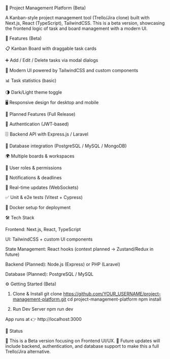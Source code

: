 📌 Project Management Platform (Beta)

A Kanban-style project management tool (Trello/Jira clone) built with Next.js, React (TypeScript), TailwindCSS.
This is a beta version, showcasing the frontend logic of task and board management with a modern UI.

🚀 Features (Beta)

📋 Kanban Board with draggable task cards

➕ Add / Edit / Delete tasks via modal dialogs

🎨 Modern UI powered by TailwindCSS and custom components

📊 Task statistics (basic)

🌗 Dark/Light theme toggle

🖥 Responsive design for desktop and mobile

🔮 Planned Features (Full Release)

🔐 Authentication (JWT-based)

🗄 Backend API with Express.js / Laravel

💾 Database integration (PostgreSQL / MySQL / MongoDB)

🌍 Multiple boards & workspaces

👥 User roles & permissions

🔔 Notifications & deadlines

🔄 Real-time updates (WebSockets)

✅ Unit & e2e tests (Vitest + Cypress)

🐳 Docker setup for deployment

🛠 Tech Stack

Frontend: Next.js, React, TypeScript

UI: TailwindCSS + custom UI components

State Management: React hooks (context planned → Zustand/Redux in future)

Backend (Planned): Node.js (Express) or PHP (Laravel)

Database (Planned): PostgreSQL / MySQL

⚙️ Getting Started (Beta)
1. Clone & Install
git clone https://github.com/YOUR_USERNAME/project-management-platform.git
cd project-management-platform
npm install

2. Run Dev Server
npm run dev


App runs at 👉 http://localhost:3000

📌 Status

🔹 This is a Beta version focusing on Frontend UI/UX.
🔹 Future updates will include backend, authentication, and database support to make this a full Trello/Jira alternative.
